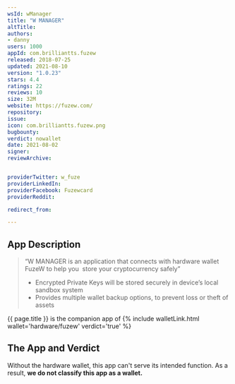 ```yaml
---
wsId: wManager
title: "W MANAGER"
altTitle: 
authors:
- danny
users: 1000
appId: com.brilliantts.fuzew
released: 2018-07-25
updated: 2021-08-10
version: "1.0.23"
stars: 4.4
ratings: 22
reviews: 10
size: 32M
website: https://fuzew.com/
repository: 
issue: 
icon: com.brilliantts.fuzew.png
bugbounty: 
verdict: nowallet
date: 2021-08-02
signer: 
reviewArchive:


providerTwitter: w_fuze
providerLinkedIn: 
providerFacebook: Fuzewcard
providerReddit: 

redirect_from:

---
```



## App Description

> “W MANAGER is an application that connects with hardware wallet FuzeW to help you  store your cryptocurrency safely”
>
> - Encrypted Private Keys will be stored securely in device’s local sandbox system 
> - Provides multiple wallet backup options, to prevent loss or theft of assets  

{{ page.title }} is the companion app of {% include walletLink.html wallet='hardware/fuzew' verdict='true' %}

## The App and Verdict

Without the hardware wallet, this app can't serve its intended function. As a result, **we do not classify this app as a wallet.**